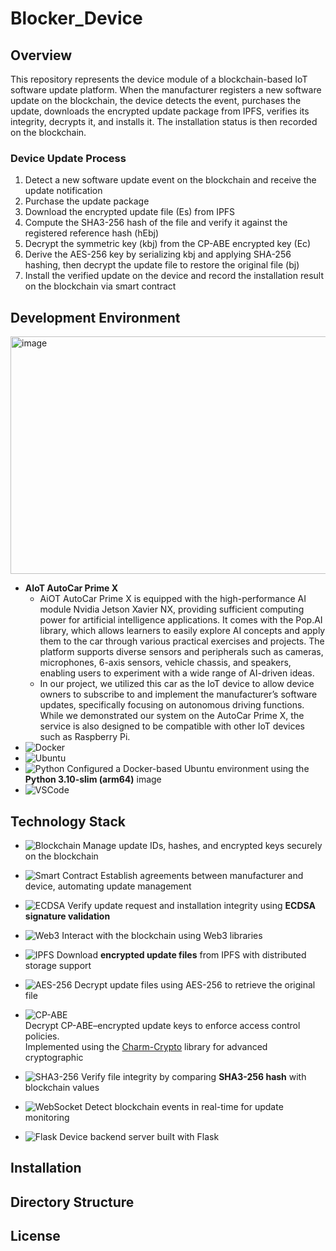 # Blocker_Device  

## Overview  
This repository represents the device module of a blockchain-based IoT software update platform.
When the manufacturer registers a new software update on the blockchain, the device detects the event, purchases the update, downloads the encrypted update package from IPFS, verifies its integrity, decrypts it, and installs it. The installation status is then recorded on the blockchain.

### Device Update Process  
1. Detect a new software update event on the blockchain and receive the update notification
2. Purchase the update package
3. Download the encrypted update file (Es) from IPFS
4. Compute the SHA3-256 hash of the file and verify it against the registered reference hash (hEbj)
5. Decrypt the symmetric key (kbj) from the CP-ABE encrypted key (Ec)
6. Derive the AES-256 key by serializing kbj and applying SHA-256 hashing, then decrypt the update file to restore the original file (bj)
7. Install the verified update on the device and record the installation result on the blockchain via smart contract

## Development Environment  
<img width="742" height="380" alt="image" src="https://github.com/user-attachments/assets/8f67a5bd-9917-4593-90d0-11d954df52f7" />

- **AIoT AutoCar Prime X**
  - AiOT AutoCar Prime X is equipped with the high-performance AI module Nvidia Jetson Xavier NX, providing sufficient computing power for artificial intelligence applications. It comes with the Pop.AI library, which allows learners to easily explore AI concepts and apply them to the car through various practical exercises and projects. The platform supports diverse sensors and peripherals such as cameras, microphones, 6-axis sensors, vehicle chassis, and speakers, enabling users to experiment with a wide range of AI-driven ideas.
  - In our project, we utilized this car as the IoT device to allow device owners to subscribe to and implement the manufacturer’s software updates, specifically focusing on autonomous driving functions. While we demonstrated our system on the AutoCar Prime X, the service is also designed to be compatible with other IoT devices such as Raspberry Pi.
- ![Docker](https://img.shields.io/badge/Docker-2496ED?style=flat&logo=docker&logoColor=white)  
- ![Ubuntu](https://img.shields.io/badge/Ubuntu-E95420?style=flat&logo=ubuntu&logoColor=white)  
- ![Python](https://img.shields.io/badge/Python_3.10--slim_(arm64)-3776AB?style=flat&logo=python&logoColor=white)  Configured a Docker-based Ubuntu environment using the **Python 3.10-slim (arm64)** image
- ![VSCode](https://img.shields.io/badge/Visual_Studio_Code-007ACC?style=flat&logo=visualstudiocode&logoColor=white)  

## Technology Stack
- ![Blockchain](https://img.shields.io/badge/Blockchain-121D33?style=flat&logo=blockchaindotcom&logoColor=white)  Manage update IDs, hashes, and encrypted keys securely on the blockchain  

- ![Smart Contract](https://img.shields.io/badge/Smart_Contract-2C3E50?style=flat&logo=ethereum&logoColor=white)  Establish agreements between manufacturer and device, automating update management  

- ![ECDSA](https://img.shields.io/badge/ECDSA_Signature-34495E?style=flat&logo=lock&logoColor=white)  Verify update request and installation integrity using **ECDSA signature validation**  

- ![Web3](https://img.shields.io/badge/Web3-F16822?style=flat&logo=web3dotjs&logoColor=white)  Interact with the blockchain using Web3 libraries  

- ![IPFS](https://img.shields.io/badge/IPFS_File_Download-65C2CB?style=flat&logo=ipfs&logoColor=white)  Download **encrypted update files** from IPFS with distributed storage support  

- ![AES-256](https://img.shields.io/badge/AES--256_Decryption-006699?style=flat&logo=databricks&logoColor=white)  Decrypt update files using AES-256 to retrieve the original file  

- ![CP-ABE](https://img.shields.io/badge/CP--ABE_Key_Management-6C3483?style=flat&logo=academia&logoColor=white)  
  Decrypt CP-ABE–encrypted update keys to enforce access control policies.  
  Implemented using the [Charm-Crypto](https://github.com/JHUISI/charm) library for advanced cryptographic 

- ![SHA3-256](https://img.shields.io/badge/SHA3--256_Hash_Verification-117A65?style=flat&logo=datadog&logoColor=white)  Verify file integrity by comparing **SHA3-256 hash** with blockchain values  

- ![WebSocket](https://img.shields.io/badge/WebSocket_Event_Listener-008080?style=flat&logo=socketdotio&logoColor=white)  Detect blockchain events in real-time for update monitoring  

- ![Flask](https://img.shields.io/badge/Flask_Device_Backend-000000?style=flat&logo=flask&logoColor=white)  Device backend server built with Flask  

## Installation

## Directory Structure

## License
